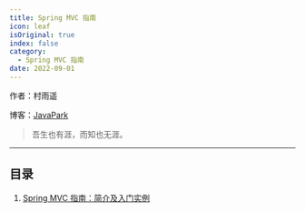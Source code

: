 ```yaml
---
title: Spring MVC 指南
icon: leaf
isOriginal: true
index: false
category:
  - Spring MVC 指南
date: 2022-09-01
---
```

作者：村雨遥

博客：[JavaPark](https://cunyu1943.github.io/JavaPark)

>   吾生也有涯，而知也无涯。

---
## 目录

1. [Spring MVC 指南：简介及入门实例](2022-02-01-intro-and-quick-start.md)

